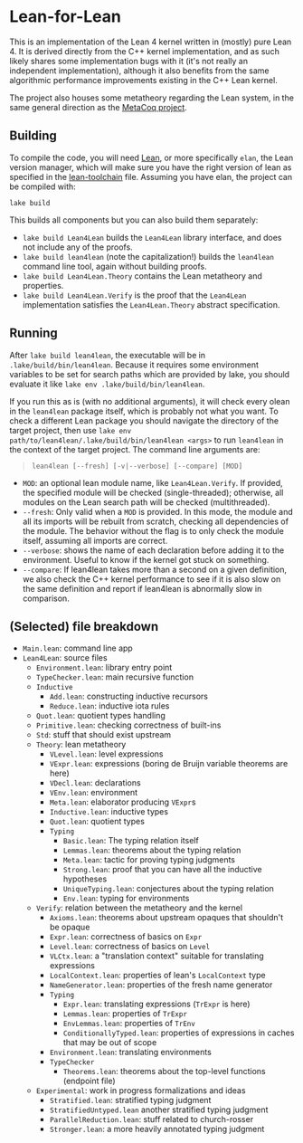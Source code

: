 # Lean-for-Lean

This is an implementation of the Lean 4 kernel written in (mostly) pure Lean 4.
It is derived directly from the C++ kernel implementation, and as such likely
shares some implementation bugs with it (it's not really an independent
implementation), although it also benefits from the same algorithmic performance
improvements existing in the C++ Lean kernel.

The project also houses some metatheory regarding the Lean
system, in the same general direction as the
[MetaCoq project](https://github.com/MetaCoq/metacoq/).

## Building

To compile the code, you will need [Lean](https://lean-lang.org/lean4/doc/quickstart.html), or more specifically `elan`, the Lean version manager, which will make sure you have the right version of lean as specified in the [lean-toolchain](lean-toolchain) file. Assuming you have elan, the project can be compiled with:

```
lake build
```

This builds all components but you can also build them separately:

* `lake build Lean4Lean` builds the `Lean4Lean` library interface, and does not include any of the proofs.
* `lake build lean4lean` (note the capitalization!) builds the `lean4lean` command line tool, again without building proofs.
* `lake build Lean4Lean.Theory` contains the Lean metatheory and properties.
* `lake build Lean4Lean.Verify` is the proof that the `Lean4Lean` implementation satisfies the `Lean4Lean.Theory` abstract specification.

## Running

After `lake build lean4lean`, the executable will be in `.lake/build/bin/lean4lean`. Because it requires some environment variables to be set for search paths which are provided by lake, you should evaluate it like `lake env .lake/build/bin/lean4lean`.

If you run this as is (with no additional arguments), it will check every olean in the `lean4lean` package itself, which is probably not what you want. To check a different Lean package you should navigate the directory of the target project, then use `lake env path/to/lean4lean/.lake/build/bin/lean4lean <args>` to run `lean4lean` in the context of the target project. The command line arguments are:

> `lean4lean [--fresh] [-v|--verbose] [--compare] [MOD]`

* `MOD`: an optional lean module name, like `Lean4Lean.Verify`. If provided, the specified module will be checked (single-threaded); otherwise, all modules on the Lean search path will be checked (multithreaded).
* `--fresh`: Only valid when a `MOD` is provided. In this mode, the module and all its imports will be rebuilt from scratch, checking all dependencies of the module. The behavior without the flag is to only check the module itself, assuming all imports are correct.
* `--verbose`: shows the name of each declaration before adding it to the environment. Useful to know if the kernel got stuck on something.
* `--compare`: If lean4lean takes more than a second on a given definition, we also check the C++ kernel performance to see if it is also slow on the same definition and report if lean4lean is abnormally slow in comparison.

## (Selected) file breakdown

* `Main.lean`: command line app
* `Lean4Lean`: source files
  * `Environment.lean`: library entry point
  * `TypeChecker.lean`: main recursive function
  * `Inductive`
    * `Add.lean`: constructing inductive recursors
    * `Reduce.lean`: inductive iota rules
  * `Quot.lean`: quotient types handling
  * `Primitive.lean`: checking correctness of built-ins
  * `Std`: stuff that should exist upstream
  * `Theory`: lean metatheory
    * `VLevel.lean`: level expressions
    * `VExpr.lean`: expressions (boring de Bruijn variable theorems are here)
    * `VDecl.lean`: declarations
    * `VEnv.lean`: environment
    * `Meta.lean`: elaborator producing `VExpr`s
    * `Inductive.lean`: inductive types
    * `Quot.lean`: quotient types
    * `Typing`
      * `Basic.lean`: The typing relation itself
      * `Lemmas.lean`: theorems about the typing relation
      * `Meta.lean`: tactic for proving typing judgments
      * `Strong.lean`: proof that you can have all the inductive hypotheses
      * `UniqueTyping.lean`: conjectures about the typing relation
      * `Env.lean`: typing for environments
  * `Verify`: relation between the metatheory and the kernel
    * `Axioms.lean`: theorems about upstream opaques that shouldn't be opaque
    * `Expr.lean`: correctness of basics on `Expr`
    * `Level.lean`: correctness of basics on `Level`
    * `VLCtx.lean`: a "translation context" suitable for translating expressions
    * `LocalContext.lean`: properties of lean's `LocalContext` type
    * `NameGenerator.lean`: properties of the fresh name generator
    * `Typing`
      * `Expr.lean`: translating expressions (`TrExpr` is here)
      * `Lemmas.lean`: properties of `TrExpr`
      * `EnvLemmas.lean`: properties of `TrEnv`
      * `ConditionallyTyped.lean`: properties of expressions in caches that may be out of scope
    * `Environment.lean`: translating environments
    * `TypeChecker`
      * `Theorems.lean`: theorems about the top-level functions (endpoint file)
  * `Experimental`: work in progress formalizations and ideas
      * `Stratified.lean`: stratified typing judgment
      * `StratifiedUntyped.lean` another stratified typing judgment
      * `ParallelReduction.lean`: stuff related to church-rosser
      * `Stronger.lean`: a more heavily annotated typing judgment
